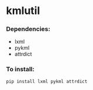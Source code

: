 # kmlutil

### Dependencies:

* lxml
* pykml
* attrdict

### To install:

    pip install lxml pykml attrdict
